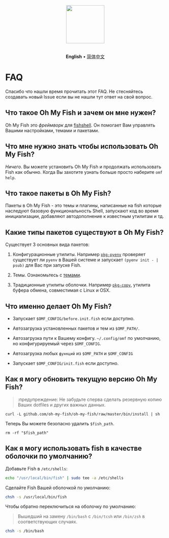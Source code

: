 <div align="center">
  <a href="http://github.com/oh-my-fish/oh-my-fish">
    <img width=120px  src="https://cloud.githubusercontent.com/assets/8317250/8510172/f006f0a4-230f-11e5-98b6-5c2e3c87088f.png">
  </a>
</div>

<br>

<p align="center">
  <b>English</b> &bull;
  <a href="docs/zh-CN/FAQ.md">简体中文</a>
</p>


# FAQ

Спасибо что нашли время прочитать этот FAQ. Не стесняйтесь создавать новый Issue если вы не нашли тут ответ на свой вопрос.


## Что такое Oh My Fish и зачем он мне нужен?

Oh My Fish это _фреймворк_ для [fishshell](https://fishshell.org). Он помогает Вам управлять Вашими настройками, темами и пакетами.


## Что мне нужно знать чтобы использовать Oh My Fish?

_Ничего_. Вы можете установить Oh My Fish и продолжать использовать Fish как обычно. Когда Вы захотите узнать больше просто наберите `omf help`.


## Что такое пакеты в Oh My Fish?

Пакеты в Oh My Fish - это темы и плагины, написанные на fish которые наследуют базовую функциональность Shell, запускают код во время инициализации, добавляют автодополнение к известным утилитам и тд.


## Какие типы пакетов существуют в Oh My Fish?

Существует 3 основных вида пакетов:

1. Конфигурационные утилиты. Например [`pkg-pyenv`](https://github.com/oh-my-fish/pkg-pyenv) проверяет существует ли `pyenv` в Вашей системе и запускает `(pyenv init - | psub)` для Вас при запуске Fish.

2. Темы. Ознакомьтесь с [темами](https://github.com/oh-my-fish).

3. Традиционные утилиты оболочки. Например [`pkg-copy`](https://github.com/oh-my-fish/pkg-copy), утилита буфера обмена, совместимая с Linux и OSX.


## Что именно делает Oh My Fish?

+ Запускает `$OMF_CONFIG/before.init.fish` если доступно.

+ Автозагрузка установленных пакетов и тем из `$OMF_PATH/`.

+ Автозагрузка пути к Вашему конфигу. `~/.config/omf` по умолчанию, но конфигурируемый через `$OMF_CONFIG`.

+ Автозагрузка любых `функций` из `$OMF_PATH` и `$OMF_CONFIG`

+ Запускает `$OMF_CONFIG/init.fish` если доступно.


## Как я могу обновить текущую версию Oh My Fish?

> :предупреждение: Не забудьте сперва сделать резервную копию Ваших dotfiles и других важных данных.

```
curl -L github.com/oh-my-fish/oh-my-fish/raw/master/bin/install | sh
```

Теперь Вы можете безопасно удалить `$fish_path`.

```fish
rm -rf "$fish_path"
```


## Как я могу использовать fish в качестве оболочки по умолчанию?

Добавьте Fish в `/etc/shells`:

```sh
echo "/usr/local/bin/fish" | sudo tee -a /etc/shells
```

Сделайте Fish Вашей оболочкой по умолчанию:

```sh
chsh -s /usr/local/bin/fish
```

Чтобы обратно переключиться на оболочку по умолчанию:
> Вышедший на замену `/bin/bash` с `/bin/tcsh` или `/bin/zsh` в соответствующих случаях.

```sh
chsh -s /bin/bash
```
